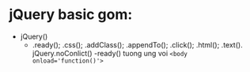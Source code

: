 # jQuery basic gom:

- jQuery()
  - .ready(); .css(); .addClass(); .appendTo(); .click(); .html(); .text(). jQuery.noConlict()
    -ready() tuong ung voi `<body onload='function()'>`
